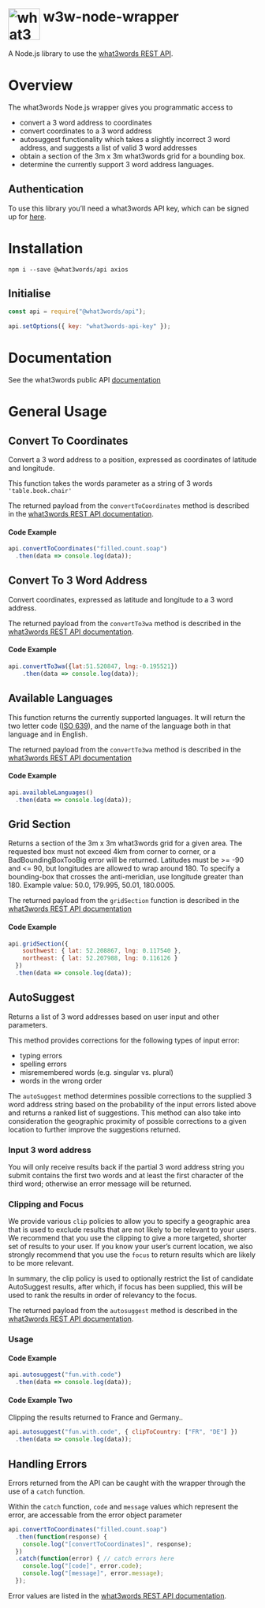 # <img valign='top' src="https://what3words.com/assets/images/w3w_square_red.png" width="64" height="64" alt="what3words">&nbsp;w3w-node-wrapper

A Node.js library to use the [what3words REST API](https://docs.what3words.com/api/v3/).

# Overview

The what3words Node.js wrapper gives you programmatic access to 

* convert a 3 word address to coordinates 
* convert coordinates to a 3 word address
* autosuggest functionality which takes a slightly incorrect 3 word address, and suggests a list of valid 3 word addresses
* obtain a section of the 3m x 3m what3words grid for a bounding box.
* determine the currently support 3 word address languages.

## Authentication

To use this library you’ll need a what3words API key, which can be signed up for [here](https://accounts.what3words.com/register?dev=true).

# Installation

`npm i --save @what3words/api axios`

## Initialise

```javascript
const api = require("@what3words/api");
            
api.setOptions({ key: "what3words-api-key" });
```

# Documentation

See the what3words public API [documentation](https://docs.what3words.com/api/v3/)

# General Usage

## Convert To Coordinates
Convert a 3 word address to a position, expressed as coordinates of latitude and longitude.

This function takes the words parameter as a string of 3 words `'table.book.chair'`

The returned payload from the `convertToCoordinates` method is described in the [what3words REST API documentation](https://docs.what3words.com/api/v3/#convert-to-coordinates).

#### Code Example
```javascript
api.convertToCoordinates("filled.count.soap")
  .then(data => console.log(data));
```

## Convert To 3 Word Address

Convert coordinates, expressed as latitude and longitude to a 3 word address.

The returned payload from the `convertTo3wa` method is described in the [what3words REST API documentation](https://docs.what3words.com/api/v3/#convert-to-3wa).

#### Code Example
```javascript
api.convertTo3wa({lat:51.520847, lng:-0.195521})
    .then(data => console.log(data));
```

## Available Languages

This function returns the currently supported languages.  It will return the two letter code ([ISO 639](https://en.wikipedia.org/wiki/ISO_639)), and the name of the language both in that language and in English.

The returned payload from the `convertTo3wa` method is described in the [what3words REST API documentation](https://docs.what3words.com/api/v3/#available-languages)

#### Code Example
```javascript
api.availableLanguages()
  .then(data => console.log(data));
```

## Grid Section

Returns a section of the 3m x 3m what3words grid for a given area. The requested box must not exceed 4km from corner to corner, or a BadBoundingBoxTooBig error will be returned. Latitudes must be >= -90 and <= 90, but longitudes are allowed to wrap around 180. To specify a bounding-box that crosses the anti-meridian, use longitude greater than 180. Example value: 50.0, 179.995, 50.01, 180.0005. 

The returned payload from the `gridSection` function  is described in the [what3words REST API documentation](https://docs.what3words.com/api/v3/#grid-section)

#### Code Example
```javascript
api.gridSection({
    southwest: { lat: 52.208867, lng: 0.117540 },
    northeast: { lat: 52.207988, lng: 0.116126 }
  })
  .then(data => console.log(data));
```

## AutoSuggest

Returns a list of 3 word addresses based on user input and other parameters.

This method provides corrections for the following types of input error:
* typing errors
* spelling errors
* misremembered words (e.g. singular vs. plural)
* words in the wrong order

The `autoSuggest` method determines possible corrections to the supplied 3 word address string based on the probability of the input errors listed above and returns a ranked list of suggestions. This method can also take into consideration the geographic proximity of possible corrections to a given location to further improve the suggestions returned.

### Input 3 word address

You will only receive results back if the partial 3 word address string you submit contains the first two words and at least the first character of the third word; otherwise an error message will be returned.

### Clipping and Focus

We provide various `clip` policies to allow you to specify a geographic area that is used to exclude results that are not likely to be relevant to your users. We recommend that you use the clipping to give a more targeted, shorter set of results to your user. If you know your user’s current location, we also strongly recommend that you use the `focus` to return results which are likely to be more relevant.

In summary, the clip policy is used to optionally restrict the list of candidate AutoSuggest results, after which, if focus has been supplied, this will be used to rank the results in order of relevancy to the focus.

The returned payload from the `autosuggest` method is described in the [what3words REST API documentation](https://docs.what3words.com/api/v2/#autosuggest-result).

### Usage

#### Code Example
```javascript
api.autosuggest("fun.with.code")
  .then(data => console.log(data));
```

#### Code Example Two
Clipping the results returned to France and Germany..

```javascript
api.autosuggest("fun.with.code", { clipToCountry: ["FR", "DE"] })
  .then(data => console.log(data));
```

## Handling Errors

Errors returned from the API can be caught with the wrapper through the use of a `catch` function.

Within the `catch` function, `code` and `message` values which represent the error, are accessable from the error object parameter

```javascript
api.convertToCoordinates("filled.count.soap")
  .then(function(response) {
    console.log("[convertToCoordinates]", response);
  })
  .catch(function(error) { // catch errors here
    console.log("[code]", error.code);
    console.log("[message]", error.message);
  });
```

Error values are listed in the [what3words REST API documentation](https://docs.what3words.com/api/v3/#error-handling). 
